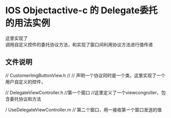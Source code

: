 IOS Objectactive-c 的 Delegate委托的用法实例
===================================  
  这里实现了  
  调用自定义控件的委托协议方法，和实现了窗口间利用协议方法进行值传递  
   
     
文件说明  
-----------------------------------  
//  CustomerImgButtonView.h
//
// 声明一个协议同时是一个类，这里实现了一个用户自定义的控件，

//  DelegateViewController.h
//第一个窗口
//这里定义了一个viewcongroller，包含委托协议和方法

/  UseDelegateViewController.m
//  第二个窗口，用一接收第一个窗口发送的值
      

